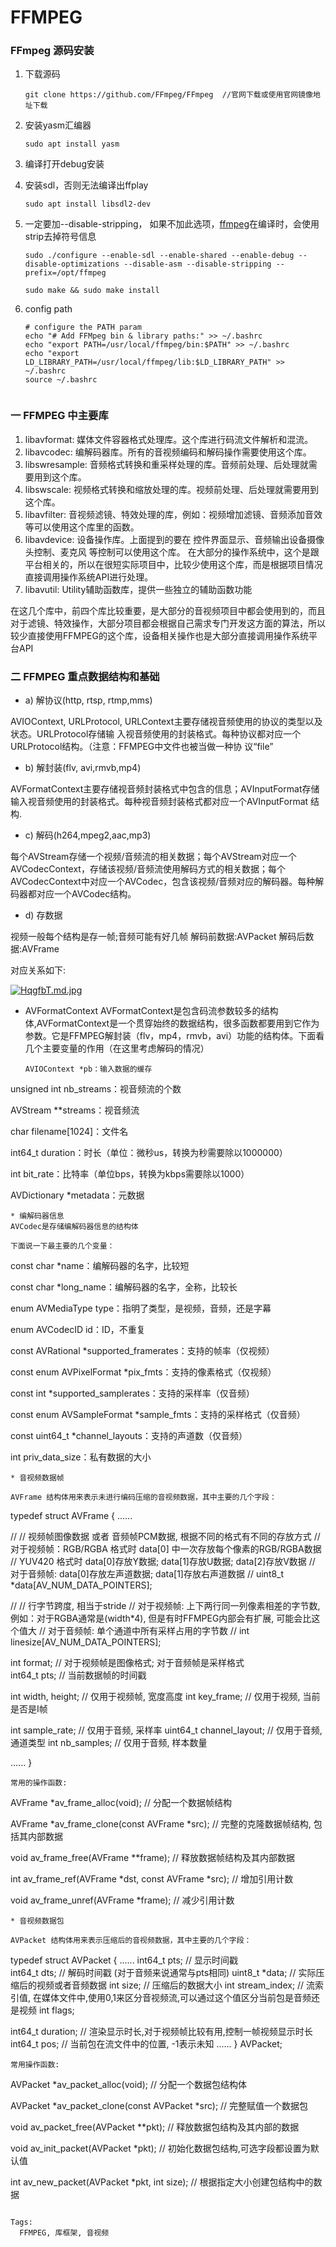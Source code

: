 # FFMPEG

### FFmpeg 源码安装

1. 下载源码
   
   ```shell
   git clone https://github.com/FFmpeg/FFmpeg  //官网下载或使用官网镜像地址下载
   ```

2. 安装yasm汇编器
   
   ```shell
   sudo apt install yasm
   ```

3. 编译打开debug安装

4. 安装sdl，否则无法编译出ffplay
   
   ```shell
   sudo apt install libsdl2-dev
   ```

5. 一定要加--disable-stripping， 如果不加此选项，[ffmpeg](https://so.csdn.net/so/search?q=ffmpeg&spm=1001.2101.3001.7020)在编译时，会使用strip去掉符号信息
   
   ```shell
   sudo ./configure --enable-sdl --enable-shared --enable-debug --disable-optimizations --disable-asm --disable-stripping --prefix=/opt/ffmpeg
   
   sudo make && sudo make install 
   ```

6. config path 
   
   ```shell
   # configure the PATH param
   echo "# Add FFMpeg bin & library paths:" >> ~/.bashrc
   echo "export PATH=/usr/local/ffmpeg/bin:$PATH" >> ~/.bashrc
   echo "export LD_LIBRARY_PATH=/usr/local/ffmpeg/lib:$LD_LIBRARY_PATH" >> ~/.bashrc
   source ~/.bashrc
   ```
   
   ```
   
   ```

### 一 FFMPEG 中主要库

1. libavformat: 媒体文件容器格式处理库。这个库进行码流文件解析和混流。
2. libavcodec: 编解码器库。所有的音视频编码和解码操作需要使用这个库。
3. libswresample: 音频格式转换和重采样处理的库。音频前处理、后处理就需要用到这个库。
4. libswscale: 视频格式转换和缩放处理的库。视频前处理、后处理就需要用到这个库。
5. libavfilter: 音视频滤镜、特效处理的库，例如：视频增加滤镜、音频添加音效等可以使用这个库里的函数。
6. libavdevice: 设备操作库。上面提到的要在 控件界面显示、音频输出设备摄像头控制、麦克风 等控制可以使用这个库。 在大部分的操作系统中，这个是跟平台相关的，所以在很短实际项目中，比较少使用这个库，而是根据项目情况直接调用操作系统API进行处理。
7. libavutil: Utility辅助函数库，提供一些独立的辅助函数功能

在这几个库中，前四个库比较重要，是大部分的音视频项目中都会使用到的，而且对于滤镜、特效操作，大部分项目都会根据自己需求专门开发这方面的算法，所以较少直接使用FFMPEG的这个库，设备相关操作也是大部分直接调用操作系统平台API

### 二 FFMPEG 重点数据结构和基础

* a) 解协议(http, rtsp, rtmp,mms)

AVIOContext, URLProtocol, URLContext主要存储视音频使用的协议的类型以及状态。URLProtocol存储输
入视音频使用的封装格式。每种协议都对应一个URLProtocol结构。（注意：FFMPEG中文件也被当做一种协
议“file”

* b) 解封装(flv, avi,rmvb,mp4)

AVFormatContext主要存储视音频封装格式中包含的信息；AVInputFormat存储输入视音频使用的封装格式。每种视音频封装格式都对应一个AVInputFormat 结构.

* c) 解码(h264,mpeg2,aac,mp3)

每个AVStream存储一个视频/音频流的相关数据；每个AVStream对应一个AVCodecContext，存储该视频/音频流使用解码方式的相关数据；每个AVCodecContext中对应一个AVCodec，包含该视频/音频对应的解码器。每种解码器都对应一个AVCodec结构。

* d) 存数据

视频一般每个结构是存一帧;音频可能有好几帧
解码前数据:AVPacket
解码后数据:AVFrame

对应关系如下:

[![HqgfbT.md.jpg](https://s4.ax1x.com/2022/02/19/HqgfbT.md.jpg)](https://imgtu.com/i/HqgfbT)

* AVFormatContext
  AVFormatContext是包含码流参数较多的结构体,AVFormatContext是一个贯穿始终的数据结构，很多函数都要用到它作为参数。它是FFMPEG解封装（flv，mp4，rmvb，avi）功能的结构体。下面看几个主要变量的作用（在这里考虑解码的情况）
  
  ```
  AVIOContext *pb：输入数据的缓存
  ```

unsigned int nb_streams：视音频流的个数

AVStream **streams：视音频流

char filename[1024]：文件名

int64_t duration：时长（单位：微秒us，转换为秒需要除以1000000）

int bit_rate：比特率（单位bps，转换为kbps需要除以1000）

AVDictionary *metadata：元数据

```
* 编解码器信息
AVCodec是存储编解码器信息的结构体

下面说一下最主要的几个变量：
```

const char *name：编解码器的名字，比较短

const char *long_name：编解码器的名字，全称，比较长

enum AVMediaType type：指明了类型，是视频，音频，还是字幕

enum AVCodecID id：ID，不重复

const AVRational *supported_framerates：支持的帧率（仅视频）

const enum AVPixelFormat *pix_fmts：支持的像素格式（仅视频）

const int *supported_samplerates：支持的采样率（仅音频）

const enum AVSampleFormat *sample_fmts：支持的采样格式（仅音频）

const uint64_t *channel_layouts：支持的声道数（仅音频）

int priv_data_size：私有数据的大小

```
* 音视频数据帧

AVFrame 结构体用来表示未进行编码压缩的音视频数据，其中主要的几个字段：
```

typedef struct AVFrame
 {
  ......

  //
  // 视频帧图像数据 或者 音频帧PCM数据, 根据不同的格式有不同的存放方式
  // 对于视频帧：RGB/RGBA 格式时 data[0] 中一次存放每个像素的RGB/RGBA数据
  //            YUV420 格式时 data[0]存放Y数据;  data[1]存放U数据; data[2]存放V数据
  // 对于音频帧: data[0]存放左声道数据;  data[1]存放右声道数据
  //
  uint8_t *data[AV_NUM_DATA_POINTERS];  

  //
  // 行字节跨度, 相当于stride
  // 对于视频帧: 上下两行同一列像素相差的字节数,例如：对于RGBA通常是(width*4), 但是有时FFMPEG内部会有扩展, 可能会比这个值大
  // 对于音频帧: 单个通道中所有采样占用的字节数
  //
  int linesize[AV_NUM_DATA_POINTERS];

  int format;         // 对于视频帧是图像格式; 对于音频帧是采样格式  
  int64_t pts;        // 当前数据帧的时间戳

  int width, height;  // 仅用于视频帧, 宽度高度
  int key_frame;      // 仅用于视频, 当前是否是I帧

  int sample_rate;          // 仅用于音频, 采样率
  uint64_t channel_layout;  // 仅用于音频, 通道类型
  int nb_samples;           // 仅用于音频, 样本数量

  ......
}

```
常用的操作函数:
```

AVFrame *av_frame_alloc(void);  // 分配一个数据帧结构

AVFrame *av_frame_clone(const AVFrame *src); // 完整的克隆数据帧结构, 包括其内部数据

void av_frame_free(AVFrame **frame);  // 释放数据帧结构及其内部数据

int av_frame_ref(AVFrame *dst, const AVFrame *src);  // 增加引用计数

void av_frame_unref(AVFrame *frame);  // 减少引用计数

```
* 音视频数据包

AVPacket 结构体用来表示压缩后的音视频数据，其中主要的几个字段：
```

typedef struct AVPacket
 {
  ......
  int64_t pts;        // 显示时间戳   
  int64_t dts;        // 解码时间戳 (对于音频来说通常与pts相同)
  uint8_t *data;      // 实际压缩后的视频或者音频数据
  int     size;       // 压缩后的数据大小
  int     stream_index;  // 流索引值, 在媒体文件中,使用0,1来区分音视频流,可以通过这个值区分当前包是音频还是视频
  int   flags;

  int64_t duration;     // 渲染显示时长,对于视频帧比较有用,控制一帧视频显示时长
  int64_t pos;          // 当前包在流文件中的位置, -1表示未知
  ......
} AVPacket;

```
常用操作函数:
```

AVPacket *av_packet_alloc(void);  // 分配一个数据包结构体

AVPacket *av_packet_clone(const AVPacket *src);  // 完整赋值一个数据包

void av_packet_free(AVPacket **pkt);  // 释放数据包结构及其内部的数据

void av_init_packet(AVPacket *pkt);   // 初始化数据包结构,可选字段都设置为默认值

int av_new_packet(AVPacket *pkt, int size); // 根据指定大小创建包结构中的数据

```

Tags:
  FFMPEG, 库框架, 音视频